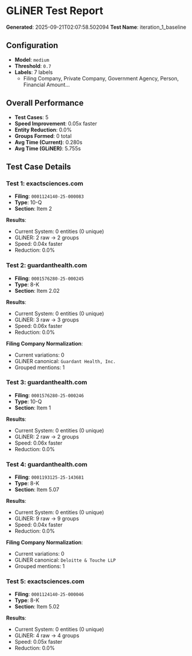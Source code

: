 # GLiNER Test Report

**Generated**: 2025-09-21T02:07:58.502094
**Test Name**: iteration_1_baseline

## Configuration

- **Model**: `medium`
- **Threshold**: `0.7`
- **Labels**: 7 labels
  - Filing Company, Private Company, Government Agency, Person, Financial Amount...

## Overall Performance

- **Test Cases**: 5
- **Speed Improvement**: 0.05x faster
- **Entity Reduction**: 0.0%
- **Groups Formed**: 0 total
- **Avg Time (Current)**: 0.280s
- **Avg Time (GLiNER)**: 5.755s

## Test Case Details

### Test 1: exactsciences.com

- **Filing**: `0001124140-25-000083`
- **Type**: 10-Q
- **Section**: Item 2

**Results**:
- Current System: 0 entities (0 unique)
- GLiNER: 2 raw → 2 groups
- Speed: 0.04x faster
- Reduction: 0.0%

### Test 2: guardanthealth.com

- **Filing**: `0001576280-25-000245`
- **Type**: 8-K
- **Section**: Item 2.02

**Results**:
- Current System: 0 entities (0 unique)
- GLiNER: 3 raw → 3 groups
- Speed: 0.06x faster
- Reduction: 0.0%

**Filing Company Normalization**:
- Current variations: 0
- GLiNER canonical: `Guardant Health, Inc.`
- Grouped mentions: 1

### Test 3: guardanthealth.com

- **Filing**: `0001576280-25-000246`
- **Type**: 10-Q
- **Section**: Item 1

**Results**:
- Current System: 0 entities (0 unique)
- GLiNER: 2 raw → 2 groups
- Speed: 0.06x faster
- Reduction: 0.0%

### Test 4: guardanthealth.com

- **Filing**: `0001193125-25-143681`
- **Type**: 8-K
- **Section**: Item 5.07

**Results**:
- Current System: 0 entities (0 unique)
- GLiNER: 9 raw → 9 groups
- Speed: 0.04x faster
- Reduction: 0.0%

**Filing Company Normalization**:
- Current variations: 0
- GLiNER canonical: `Deloitte & Touche LLP`
- Grouped mentions: 1

### Test 5: exactsciences.com

- **Filing**: `0001124140-25-000046`
- **Type**: 8-K
- **Section**: Item 5.02

**Results**:
- Current System: 0 entities (0 unique)
- GLiNER: 4 raw → 4 groups
- Speed: 0.05x faster
- Reduction: 0.0%

